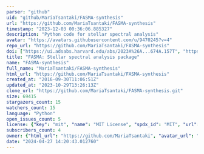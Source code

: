 ```yaml
---
parser: "github"
uid: "github/MariaTsantaki/FASMA-synthesis"
url: "https://github.com/MariaTsantaki/FASMA-synthesis"
timestamp: "2023-12-03 00:36:06.885327"
description: "Python code for stellar spectral analysis"
avatar: "https://avatars.githubusercontent.com/u/9470245?v=4"
repo_url: "https://github.com/MariaTsantaki/FASMA-synthesis"
doi: ["https://ui.adsabs.harvard.edu/abs/2023A%26A...674A.157T", "https://ui.adsabs.harvard.edu/abs/2020JOSS....5.2048T", "https://ui.adsabs.harvard.edu/abs/2023ascl.soft11014T/abstract"]
title: "FASMA: Stellar spectral analysis package"
name: "FASMA-synthesis"
full_name: "MariaTsantaki/FASMA-synthesis"
html_url: "https://github.com/MariaTsantaki/FASMA-synthesis"
created_at: "2016-09-30T11:06:51Z"
updated_at: "2023-10-29T13:26:13Z"
clone_url: "https://github.com/MariaTsantaki/FASMA-synthesis.git"
size: 69415
stargazers_count: 15
watchers_count: 15
language: "Python"
open_issues_count: 5
license: {"key": "mit", "name": "MIT License", "spdx_id": "MIT", "url": "https://api.github.com/licenses/mit", "node_id": "MDc6TGljZW5zZTEz"}
subscribers_count: 4
owner: {"html_url": "https://github.com/MariaTsantaki", "avatar_url": "https://avatars.githubusercontent.com/u/9470245?v=4", "login": "MariaTsantaki", "type": "User"}
date: "2024-04-27 14:20:43.012760"
---
```


